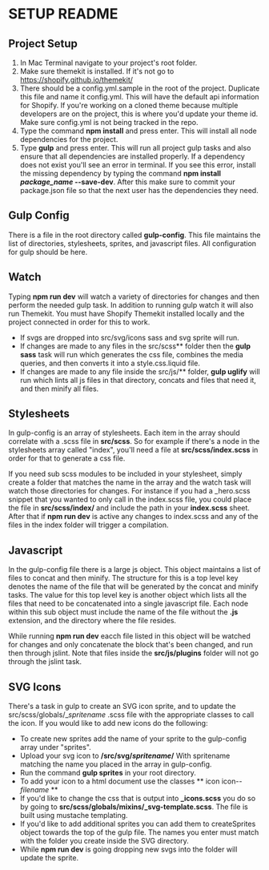 # SETUP README
## Project Setup
1. In Mac Terminal navigate to your project's root folder.
2. Make sure themekit is installed. If it's not go to https://shopify.github.io/themekit/
3. There should be a config.yml.sample in the root of the project. Duplicate this file and name it config.yml. This will have the default api information for Shopify. If you're working on a cloned theme because multiple developers are on the project, this is where you'd update your theme id. Make sure config.yml is not being tracked in the repo.
4. Type the command **npm install** and press enter. This will install all node dependencies for the project.
5. Type **gulp** and press enter. This will run all project gulp tasks and also ensure that all dependencies are installed properly. If a dependency does not exist you'll see an error in terminal. If you see this error, install the missing dependency by typing the command **npm install *package_name* --save-dev**. After this make sure to commit your package.json file so that the next user has the dependencies they need.

## Gulp Config
There is a file in the root directory called **gulp-config**. This file maintains the list of directories, stylesheets, sprites, and javascript files. All configuration for gulp should be here.

## Watch
Typing **npm run dev** will watch a variety of directories for changes and then perform the needed gulp task. In addition to running gulp watch it will also run Themekit. You must have Shopify Themekit installed locally and the project connected in order for this to work.

* If svgs are dropped into src/svg/icons sass and svg sprite will run.
* If changes are made to any files in the src/scss** folder then the **gulp sass** task will run which generates the css file, combines the media queries, and then converts it into a style.css.liquid file.
* If changes are made to any file inside the src/js/** folder, **gulp uglify** will run which lints all js files in that directory, concats and files that need it, and then minify all files.

## Stylesheets
In gulp-config is an array of stylesheets. Each item in the array should correlate with a .scss file in **src/scss**. So for example if there's a node in the stylesheets array called "index", you'll need a file at **src/scss/index.scss** in order for that to generate a css file.

If you need sub scss modules to be included in your stylesheet, simply create a folder that matches the name in the array and the watch task will watch those directories for changes. For instance if you had a _hero.scss snippet that you wanted to only call in the index.scss file, you could place the file in **src/scss/index/** and include the path in your **index.scss** sheet. After that if **npm run dev** is active any changes to index.scss and any of the files in the index folder will trigger a compilation.

## Javascript
In the gulp-config file there is a large js object. This object maintains a list of files to concat and then minify. The structure for this is a top level key denotes the name of the file that will be generated by the concat and minify tasks. The value for this top level key is another object which lists all the files that need to be concatenated into a single javascript file. Each node within this sub object must include the name of the file without the **.js** extension, and the directory where the file resides.

While running **npm run dev** eacch file listed in this object will be watched for changes and only concatenate the block that's been changed, and run then through jslint. Note that files inside the **src/js/plugins** folder will not go through the jslint task.


## SVG Icons
There's a task in gulp to create an SVG icon sprite, and to update the src/scss/globals/\_*spritename* .scss file with the appropriate classes to call the icon. If you would like to add new icons do the following:

* To create new sprites add the name of your sprite to the gulp-config array under "sprites".
* Upload your svg icon to **/src/svg/*spritename*/** With spritename matching the name you placed in the array in gulp-config.
* Run the command **gulp sprites** in your root directory.
* To add your icon to a html document use the classes ** icon icon--*filename* **
* If you'd like to change the css that is output into **\_icons.scss** you do so by going to **src/scss/globals/mixins/_svg-template.scss**. The file is built using mustache templating.
* If you'd like to add additional sprites you can add them to createSprites object towards the top of the gulp file. The names you enter must match with the folder you create inside the SVG directory.
* While **npm run dev** is going dropping new svgs into the folder will update the sprite.